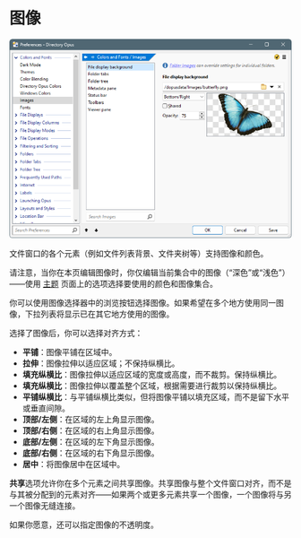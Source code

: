 # 图像

![prefs_images.png](/Manual/images/media/13/prefs_images.png)

文件窗口的各个元素（例如文件列表背景、文件夹树等）支持图像和颜色。

请注意，当你在本页编辑图像时，你仅编辑当前集合中的图像（“深色”或“浅色”）——使用 [主题](themes.zh.md) 页面上的选项选择要使用的颜色和图像集合。

你可以使用图像选择器中的浏览按钮选择图像。如果希望在多个地方使用同一图像，下拉列表将显示已在其它地方使用的图像。

选择了图像后，你可以选择对齐方式：

- **平铺**：图像平铺在区域中。
- **拉伸**：图像拉伸以适应区域；不保持纵横比。
- **填充纵横比**：图像拉伸以适应区域的宽度或高度，而不裁剪。保持纵横比。
- **填充纵横比**：图像拉伸以覆盖整个区域，根据需要进行裁剪以保持纵横比。
- **平铺纵横比**：与平铺纵横比类似，但将图像平铺以填充区域，而不是留下水平或垂直间隙。
- **顶部/左侧**：在区域的左上角显示图像。
- **顶部/右侧**：在区域的右上角显示图像。
- **底部/左侧**：在区域的左下角显示图像。
- **底部/右侧**：在区域的右下角显示图像。
- **居中**：将图像居中在区域中。

**共享**选项允许你在多个元素之间共享图像。共享图像与整个文件窗口对齐，而不是与其被分配到的元素对齐——如果两个或更多元素共享一个图像，一个图像将与另一个图像无缝连接。

如果你愿意，还可以指定图像的不透明度。
